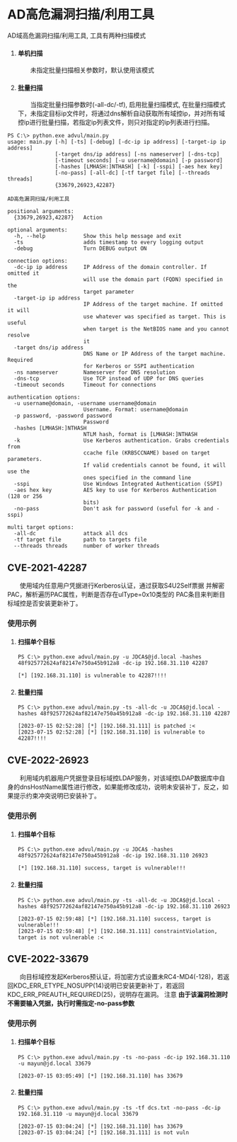 # AD高危漏洞扫描/利用工具


AD域高危漏洞扫描/利用工具, 工具有两种扫描模式
1. #### 单机扫描
   &emsp;&emsp;未指定批量扫描相关参数时，默认使用该模式
2. #### 批量扫描
    &emsp;&emsp;当指定批量扫描参数时(-all-dc/-tf), 启用批量扫描模式, 在批量扫描模式下，未指定目标ip文件时，将通过dns解析自动获取所有域控ip，并对所有域控ip进行批量扫描，若指定ip列表文件，则只对指定的ip列表进行扫描。

```text
PS C:\> python.exe advul/main.py 
usage: main.py [-h] [-ts] [-debug] [-dc-ip ip address] [-target-ip ip address]
               [-target dns/ip address] [-ns nameserver] [-dns-tcp]
               [-timeout seconds] [-u username@domain] [-p password]
               [-hashes [LMHASH:]NTHASH] [-k] [-sspi] [-aes hex key]
               [-no-pass] [-all-dc] [-tf target file] [--threads threads]
               {33679,26923,42287}

AD高危漏洞扫描/利用工具

positional arguments:
  {33679,26923,42287}   Action

optional arguments:
  -h, --help            Show this help message and exit
  -ts                   adds timestamp to every logging output
  -debug                Turn DEBUG output ON

connection options:
  -dc-ip ip address     IP Address of the domain controller. If omitted it
                        will use the domain part (FQDN) specified in the
                        target parameter
  -target-ip ip address
                        IP Address of the target machine. If omitted it will
                        use whatever was specified as target. This is useful
                        when target is the NetBIOS name and you cannot resolve
                        it
  -target dns/ip address
                        DNS Name or IP Address of the target machine. Required
                        for Kerberos or SSPI authentication
  -ns nameserver        Nameserver for DNS resolution
  -dns-tcp              Use TCP instead of UDP for DNS queries
  -timeout seconds      Timeout for connections

authentication options:
  -u username@domain, -username username@domain
                        Username. Format: username@domain
  -p password, -password password
                        Password
  -hashes [LMHASH:]NTHASH
                        NTLM hash, format is [LMHASH:]NTHASH
  -k                    Use Kerberos authentication. Grabs credentials from
                        ccache file (KRB5CCNAME) based on target parameters.
                        If valid credentials cannot be found, it will use the
                        ones specified in the command line
  -sspi                 Use Windows Integrated Authentication (SSPI)
  -aes hex key          AES key to use for Kerberos Authentication (128 or 256
                        bits)
  -no-pass              Don't ask for password (useful for -k and -sspi)

multi target options:
  -all-dc               attack all dcs
  -tf target file       path to targets file
  --threads threads     number of worker threads

```

## CVE-2021-42287
   &emsp;&emsp;使用域内任意用户凭据进行Kerberos认证，通过获取S4U2Self票据
并解密PAC，解析遍历PAC属性，判断是否存在ulType=0x10类型的
PAC条目来判断目标域控是否安装更新补丁。
### 使用示例

1. #### 扫描单个目标
    ```text
    PS C:\> python.exe advul/main.py -u JDCA$@jd.local -hashes 48f925772624af82147e750a45b912a8 -dc-ip 192.168.31.110 42287 
    
    [*] [192.168.31.110] is vulnerable to 42287!!!!
    ```

2. #### 批量扫描
   ```text
   PS C:\> python.exe advul/main.py -ts -all-dc -u JDCA$@jd.local -hashes 48f925772624af82147e750a45b912a8 -dc-ip 192.168.31.110 42287 
   
   [2023-07-15 02:52:28] [*] [192.168.31.111] is patched :<
   [2023-07-15 02:52:28] [*] [192.168.31.110] is vulnerable to 42287!!!!
   ```

## CVE-2022-26923
   &emsp;&emsp;利用域内机器用户凭据登录目标域控LDAP服务，对该域控LDAP数据库中自身的dnsHostName属性进行修改，如果能修改成功，说明未安装补丁，反之，如果提示约束冲突说明已安装补丁。
### 使用示例

1. #### 扫描单个目标
   ```text
   PS C:\> python.exe advul/main.py -u JDCA$ -hashes 48f925772624af82147e750a45b912a8 -dc-ip 192.168.31.110 26923 
   
   [*] [192.168.31.110] success, target is vulnerable!!!
   ```
2. #### 批量扫描
   ```text
   PS C:\> python.exe advul/main.py -ts -all-dc -u JDCA$@jd.local -hashes 48f925772624af82147e750a45b912a8 -dc-ip 192.168.31.110 26923 

   [2023-07-15 02:59:48] [*] [192.168.31.110] success, target is vulnerable!!!
   [2023-07-15 02:59:48] [*] [192.168.31.111] constraintViolation, target is not vulnerable :<
   ```

## CVE-2022-33679
   &emsp;&emsp;向目标域控发起Kerberos预认证，将加密方式设置未RC4-MD4(-128)，若返回KDC_ERR_ETYPE_NOSUPP(14)说明已安装更新补丁，若返回KDC_ERR_PREAUTH_REQUIRED(25)，说明存在漏洞。
   注意 **由于该漏洞检测时不需要输入凭据，执行时需指定-no-pass参数**
### 使用示例

1. #### 扫描单个目标
   ```text
   PS C:\> python.exe advul/main.py -ts -no-pass -dc-ip 192.168.31.110 -u mayun@jd.local 33679 

   [2023-07-15 03:05:49] [*] [192.168.31.110] has 33679
   ```
2. #### 批量扫描
   ```text
   PS C:\> python.exe advul/main.py -ts -tf dcs.txt -no-pass -dc-ip 192.168.31.110 -u mayun@jd.local 33679 

   [2023-07-15 03:04:24] [*] [192.168.31.110] has 33679
   [2023-07-15 03:04:24] [*] [192.168.31.111] is not vuln
   ```

